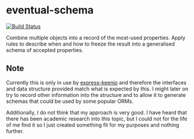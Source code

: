 eventual-schema
===============

[![Build Status](https://travis-ci.org/sebinsua/eventual-schema.png)](https://travis-ci.org/sebinsua/eventual-schema)

Combine multiple objects into a record of the most-used properties. Apply rules to describe when and how to freeze the result into a generalised schema of accepted properties.

Note
----

Currently this is only in use by [express-keenio](https://github.com/sebinsua/express-keenio) and therefore the interfaces and data structure provided match what is expected by this. I might later on try to record other information into the structure and to allow it to generate schemas that could be used by some popular ORMs.

Additionally, I do not think that my approach is very good. I have heard that there has been academic research into this topic, but I could not for the life of me find it so I just created something fit for my purposes and nothing further.